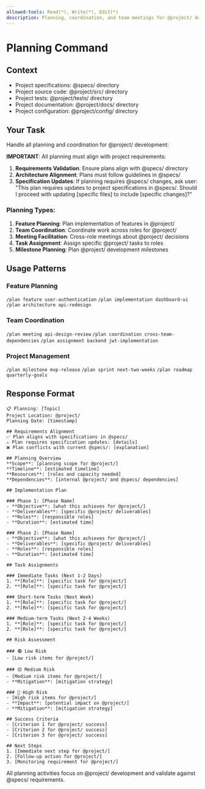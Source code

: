 ```yaml
---
allowed-tools: Read(*), Write(*), Edit(*)
description: Planning, coordination, and team meetings for @project/ development
---
```


# Planning Command

## Context

- Project specifications: @specs/ directory
- Project source code: @project/src/ directory
- Project tests: @project/tests/ directory
- Project documentation: @project/docs/ directory
- Project configuration: @project/config/ directory

## Your Task

Handle all planning and coordination for @project/ development:

**IMPORTANT**: All planning must align with project requirements:

1. **Requirements Validation**: Ensure plans align with @specs/ directory
2. **Architecture Alignment**: Plans must follow guidelines in @specs/
3. **Specification Updates**: If planning requires @specs/ changes, ask user:
   "This plan requires updates to project specifications in @specs/. Should I proceed with updating [specific files] to include [specific changes]?"

### Planning Types:

1. **Feature Planning**: Plan implementation of features in @project/
2. **Team Coordination**: Coordinate work across roles for @project/
3. **Meeting Facilitation**: Cross-role meetings about @project/ decisions
4. **Task Assignment**: Assign specific @project/ tasks to roles
5. **Milestone Planning**: Plan @project/ development milestones

## Usage Patterns

### Feature Planning

`/plan feature user-authentication`
`/plan implementation dashboard-ui`
`/plan architecture api-redesign`

### Team Coordination

`/plan meeting api-design-review`
`/plan coordination cross-team-dependencies`
`/plan assignment backend jwt-implementation`

### Project Management

`/plan milestone mvp-release`
`/plan sprint next-two-weeks`
`/plan roadmap quarterly-goals`

## Response Format

```text
📋 Planning: [Topic]
Project Location: @project/
Planning Date: [timestamp]

## Requirements Alignment
✅ Plan aligns with specifications in @specs/
⚠️ Plan requires specification updates: [details]
❌ Plan conflicts with current @specs/: [explanation]

## Planning Overview
**Scope**: [planning scope for @project/]
**Timeline**: [estimated timeline]
**Resources**: [roles and capacity needed]
**Dependencies**: [internal @project/ and @specs/ dependencies]

## Implementation Plan

### Phase 1: [Phase Name]
- **Objective**: [what this achieves for @project/]
- **Deliverables**: [specific @project/ deliverables]
- **Roles**: [responsible roles]
- **Duration**: [estimated time]

### Phase 2: [Phase Name]
- **Objective**: [what this achieves for @project/]
- **Deliverables**: [specific @project/ deliverables]
- **Roles**: [responsible roles]
- **Duration**: [estimated time]

## Task Assignments

### Immediate Tasks (Next 1-2 Days)
1. **[Role]**: [specific task for @project/]
2. **[Role]**: [specific task for @project/]

### Short-term Tasks (Next Week)
1. **[Role]**: [specific task for @project/]
2. **[Role]**: [specific task for @project/]

### Medium-term Tasks (Next 2-4 Weeks)
1. **[Role]**: [specific task for @project/]
2. **[Role]**: [specific task for @project/]

## Risk Assessment

### 🟢 Low Risk
- [Low risk items for @project/]

### 🟡 Medium Risk
- [Medium risk items for @project/]
- **Mitigation**: [mitigation strategy]

### 🔴 High Risk
- [High risk items for @project/]
- **Impact**: [potential impact on @project/]
- **Mitigation**: [mitigation strategy]

## Success Criteria
- [Criterion 1 for @project/ success]
- [Criterion 2 for @project/ success]
- [Criterion 3 for @project/ success]

## Next Steps
1. [Immediate next step for @project/]
2. [Follow-up action for @project/]
3. [Monitoring requirement for @project/]
```

All planning activities focus on @project/ development and validate against @specs/ requirements.